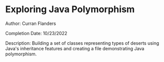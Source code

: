 # Exploring Java Polymorphism
 
Author: Curran Flanders

Completion Date: 10/23/2022

Description: Building a set of classes representing types of deserts using Java's inheritance features and creating a file demonstrating Java polymorphism.
